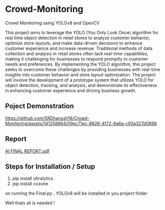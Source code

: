 # Crowd-Monitoring
Crowd Monitoring using YOLOv8 and OpenCV

This project aims to leverage the YOLO (You Only Look Once) algorithm for real
time object detection in retail stores to analyze customer behavior, optimize 
store layouts, and make data-driven decisions to enhance customer experience 
and increase revenue. Traditional methods of data collection and analysis in 
retail stores often lack real-time capabilities, making it challenging for businesses 
to respond promptly to customer needs and preferences. By implementing the 
YOLO algorithm, this project seeks to overcome these challenges by providing 
businesses with real-time insights into customer behavior and store layout 
optimization. The project will involve the development of a prototype system 
that utilizes YOLO for object detection, tracking, and analysis, and demonstrate 
its effectiveness in enhancing customer experience and driving business growth.


## Poject Demonstration

https://github.com/SRDhanush16/Crowd-Monitoring/assets/141258864/09ec71ec-8826-4f72-8a6a-c93a327d0868

## Report

[AI FINAL REPORT.pdf](https://github.com/user-attachments/files/16135014/AI.FINAL.REPORT.pdf)


## Steps for Installation / Setup

1) pip install ultralytics
2) pip install cvzone

on running the Final.py , YOLOv8 will be installed in you project folder

Well thats all is needed ! 


